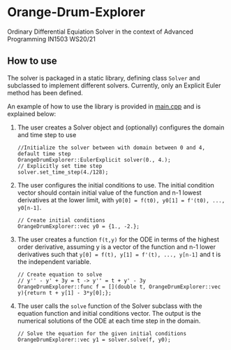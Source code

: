 # Orange-Drum-Explorer

Ordinary Differential Equiation Solver in the context of Advanced Programming IN1503 WS20/21

## How to use

The solver is packaged in a static library, defining class `Solver` and subclassed to implement different solvers. Currently, only an Explicit Euler method has been defined.

An example of how to use the library is provided in [main.cpp]() and is explained below:

1. The user creates a Solver object and (optionally) configures the domain and time step to use
    ```
    //Initialize the solver between with domain between 0 and 4, default time step
    OrangeDrumExplorer::EulerExplicit solver(0., 4.);
    // Explicitly set time step
    solver.set_time_step(4./128);
    ```

1. The user configures the initial conditions to use. The initial condition vector should contain initial value of the function and n-1 lowest derivatives at the lower limit, with `y0[0] = f(t0), y0[1] = f'(t0), ..., y0[n-1]`.
    ```
    // Create initial conditions
    OrangeDrumExplorer::vec y0 = {1., -2.};
    ```

1. The user creates a function `f(t,y)` for the ODE in terms of the highest order derivative, assuming y is a vector of the function and n-1 lower derivatives such that  `y[0] = f(t), y[1] = f'(t), ..., y[n-1]` and t is the independent variable. 
    ```
    // Create equation to solve
    // y'' - y' + 3y = t -> y'' = t + y' - 3y
    OrangeDrumExplorer::func f = [](double t, OrangeDrumExplorer::vec y){return t + y[1] - 3*y[0];};
    ```
1.  The user calls the `solve` function of the Solver subclass with the equation function and initial conditions vector. The output is the numerical solutions of the ODE at each time step in the domain.
    ```
    // Solve the equation for the given initial conditions
    OrangeDrumExplorer::vec y1 = solver.solve(f, y0);
    ```